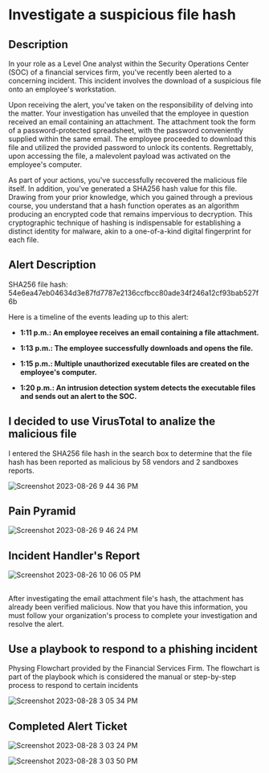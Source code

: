 
<h1>Investigate a suspicious file hash</h1>
<h2>Description</h2>
In your role as a Level One analyst within the Security Operations Center (SOC) of a financial services firm, you've recently been alerted to a concerning incident. This incident involves the download of a suspicious file onto an employee's workstation.

Upon receiving the alert, you've taken on the responsibility of delving into the matter. Your investigation has unveiled that the employee in question received an email containing an attachment. The attachment took the form of a password-protected spreadsheet, with the password conveniently supplied within the same email. The employee proceeded to download this file and utilized the provided password to unlock its contents. Regrettably, upon accessing the file, a malevolent payload was activated on the employee's computer.

As part of your actions, you've successfully recovered the malicious file itself. In addition, you've generated a SHA256 hash value for this file. Drawing from your prior knowledge, which you gained through a previous course, you understand that a hash function operates as an algorithm producing an encrypted code that remains impervious to decryption. This cryptographic technique of hashing is indispensable for establishing a distinct identity for malware, akin to a one-of-a-kind digital fingerprint for each file.

<h2> Alert Description</h2>

SHA256 file hash: 54e6ea47eb04634d3e87fd7787e2136ccfbcc80ade34f246a12cf93bab527f6b

Here is a timeline of the events leading up to this alert:

- <b>1:11 p.m.: An employee receives an email containing a file attachment.</b>

- <b>1:13 p.m.: The employee successfully downloads and opens the file.</b>

- <b>1:15 p.m.: Multiple unauthorized executable files are created on the employee's computer.</b>

- <b>1:20 p.m.: An intrusion detection system detects the executable files and sends out an alert to the SOC.</b>

<h2>I decided to use VirusTotal to analize the malicious file</h2>
I entered the SHA256 file hash in the search box to determine that the file hash has been reported as malicious by 58 vendors and 2 sandboxes reports. 

![Screenshot 2023-08-26 9 44 36 PM](https://github.com/mmedinabet/Investigate-a-suspicious-file-hash/assets/142737434/ff4a05c1-2a75-4bef-a240-0a3851aecb58)


<h2> Pain Pyramid</h2>

![Screenshot 2023-08-26 9 46 24 PM](https://github.com/mmedinabet/Investigate-a-suspicious-file-hash/assets/142737434/cefae166-6a29-4383-8a74-0c919fbb0909)

<h2>Incident Handler's Report</h2>

![Screenshot 2023-08-26 10 06 05 PM](https://github.com/mmedinabet/Investigate-a-suspicious-file-hash/assets/142737434/f3d16663-db67-4743-a4f4-64f0bfc4b8fe)

<h2> </h2>
After investigating the email attachment file's hash, the attachment has already been verified malicious. Now that you have this information, you must follow your organization's process to complete your investigation and resolve the alert.

<h2>Use a playbook to respond to a phishing incident</h2>
Physing Flowchart provided by the Financial Services Firm. The flowchart is part of the playbook which is considered the manual or step-by-step process to respond to certain incidents 

![Screenshot 2023-08-28 3 05 34 PM](https://github.com/mmedinabet/Investigate-a-suspicious-file-hash/assets/142737434/c9b5240c-1018-49ae-9419-6af7d89201c2)

<h2>Completed Alert Ticket</h2>

![Screenshot 2023-08-28 3 03 24 PM](https://github.com/mmedinabet/Investigate-a-suspicious-file-hash/assets/142737434/89467da7-613c-414b-9e61-057c9c8ab180)


![Screenshot 2023-08-28 3 03 50 PM](https://github.com/mmedinabet/Investigate-a-suspicious-file-hash/assets/142737434/3a5c5ac8-372b-4799-884f-9018d0fec250)

